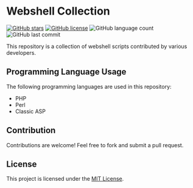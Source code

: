 # Webshell Collection

[![GitHub stars](https://img.shields.io/github/stars/Peaky-XD/webshell.svg?style=social)](https://github.com/Peaky-XD/webshell/stargazers)
[![GitHub license](https://img.shields.io/github/license/Peaky-XD/webshell.svg)](https://github.com/Peaky-XD/webshell/blob/main/LICENSE)
![GitHub language count](https://img.shields.io/github/languages/count/Peaky-XD/webshell)
![GitHub last commit](https://img.shields.io/github/last-commit/Peaky-XD/webshell)

This repository is a collection of webshell scripts contributed by various developers.


## Programming Language Usage
The following programming languages are used in this repository:

- PHP
- Perl
- Classic ASP

## Contribution
Contributions are welcome! Feel free to fork and submit a pull request.

## License
This project is licensed under the [MIT License](LICENSE).
